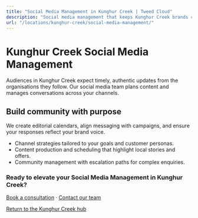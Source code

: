 ```yaml
---
title: "Social Media Management in Kunghur Creek | Tweed Cloud"
description: "Social media management that keeps Kunghur Creek brands consistent and engaging."
url: "/locations/kunghur-creek/social-media-management/"
---
```


# Kunghur Creek Social Media Management

Audiences in Kunghur Creek expect timely, authentic updates from the organisations they follow. Our social media team plans content and manages conversations across your channels.

## Build community with purpose

We create editorial calendars, align messaging with campaigns, and ensure your responses reflect your brand voice.

- Channel strategies tailored to your goals and customer personas.
- Content production and scheduling that highlight local stories and offers.
- Community management with escalation paths for complex enquiries.

### Ready to elevate your Social Media Management in Kunghur Creek?

[Book a consultation](/consultation/) · [Contact our team](/contact/)

[Return to the Kunghur Creek hub](/locations/kunghur-creek/)
